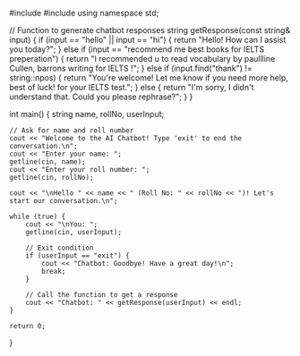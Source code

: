 #include <iostream>
#include <string>
using namespace std;

// Function to generate chatbot responses
string getResponse(const string& input) {
    if (input == "hello" || input == "hi") {
        return "Hello! How can I assist you today?";
    } else if (input == "recommend me best books for IELTS preperation") {
        return "I recommended u to read vocabulary by paullline Cullen, barrons writing for IELTS !";
    } else if (input.find("thank") != string::npos) {
        return "You're welcome! Let me know if you need more help, best of luck! for your IELTS test.";
    } else {
        return "I'm sorry, I didn't understand that. Could you please rephrase?";
    }
}

int main() {
    string name, rollNo, userInput;

    // Ask for name and roll number
    cout << "Welcome to the AI Chatbot! Type 'exit' to end the conversation.\n";
    cout << "Enter your name: ";
    getline(cin, name);
    cout << "Enter your roll number: ";
    getline(cin, rollNo);

    cout << "\nHello " << name << " (Roll No: " << rollNo << ")! Let's start our conversation.\n";

    while (true) {
        cout << "\nYou: ";
        getline(cin, userInput);

        // Exit condition
        if (userInput == "exit") {
            cout << "Chatbot: Goodbye! Have a great day!\n";
            break;
        }

        // Call the function to get a response
        cout << "Chatbot: " << getResponse(userInput) << endl;
    }

    return 0;
}
